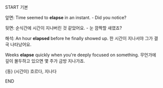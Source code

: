 START
기본

앞면:
Time seemed to **elapse** in an instant. - Did you notice?

뒷면:
순식간에 시간이 지나버린 것 같았어요. - 눈 깜짝할 새였죠?

해석:
An hour **elapsed** before he finally showed up.
한 시간이 지나서야 그가 결국 나타났어요.

Weeks **elapse** quickly when you're deeply focused on something.
무언가에 깊이 몰두하고 있으면 몇 주가 금방 지나가죠.

{동} (시간이) 흐르다, 지나다
<!--ID: 1744272568071-->
END